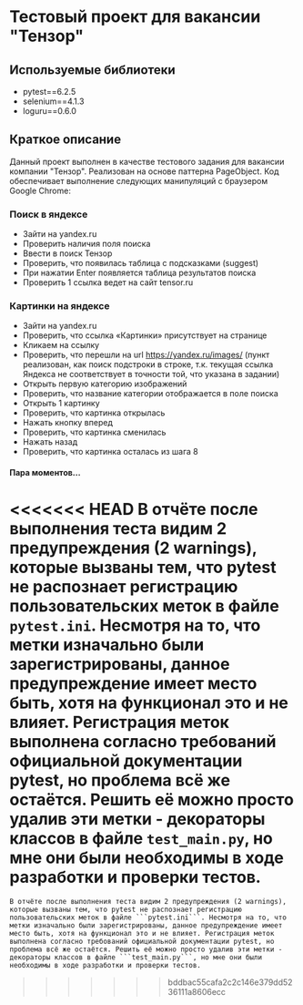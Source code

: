 # Тестовый проект для вакансии "Тензор"

## Используемые библиотеки
* pytest==6.2.5
* selenium==4.1.3
* loguru==0.6.0

## Краткое описание
Данный проект выполнен в качестве тестового задания для вакансии компании "Тензор". Реализован на основе паттерна PageObject.
Код обеспечивает выполнение следующих манипуляций с браузером Google Chrome:

### Поиск в яндексе
* Зайти на yandex.ru
* Проверить наличия поля поиска
* Ввести в поиск Тензор
* Проверить, что появилась таблица с подсказками (suggest)
* При нажатии Enter появляется таблица результатов поиска
* Проверить 1 ссылка ведет на сайт tensor.ru
### Картинки на яндексе
* Зайти на yandex.ru
* Проверить, что ссылка «Картинки» присутствует на странице
* Кликаем на ссылку
* Проверить, что перешли на url https://yandex.ru/images/ (пункт реализован, как поиск подстроки в строке, т.к. текущая ссылка Яндекса не соответствует в точности той, что указана в задании)
* Открыть первую категорию изображений
* Проверить, что название категории отображается в поле поиска
* Открыть 1 картинку
* Проверить, что картинка открылась
* Нажать кнопку вперед
* Проверить, что картинка сменилась
* Нажать назад
* Проверить, что картинка осталась из шага 8

#### Пара моментов...
<<<<<<< HEAD
В отчёте после выполнения теста видим 2 предупреждения (2 warnings), которые вызваны тем, что pytest не распознает регистрацию пользовательских меток в файле ```pytest.ini```. Несмотря на то, что метки изначально были зарегистрированы, данное предупреждение имеет место быть, хотя на функционал это и не влияет. Регистрация меток выполнена согласно требований официальной документации pytest, но проблема всё же остаётся. Решить её можно просто удалив эти метки - декораторы классов в файле ```test_main.py```, но мне они были необходимы в ходе разработки и проверки тестов.
=======
    В отчёте после выполнения теста видим 2 предупреждения (2 warnings), которые вызваны тем, что pytest не распознает регистрацию пользовательских меток в файле ```pytest.ini```. Несмотря на то, что метки изначально были зарегистрированы, данное предупреждение имеет место быть, хотя на функционал это и не влияет. Регистрация меток выполнена согласно требований официальной документации pytest, но проблема всё же остаётся. Решить её можно просто удалив эти метки - декораторы классов в файле ```test_main.py```, но мне они были необходимы в ходе разработки и проверки тестов.
>>>>>>> bddbac55cafa2c2c146e379dd5236111a8606ecc
